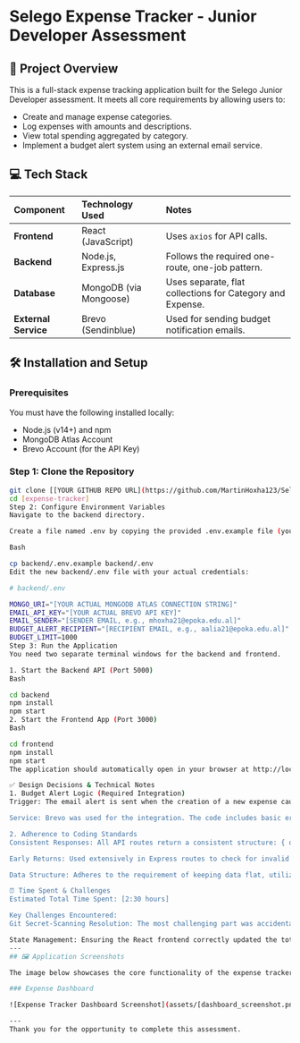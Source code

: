 # Selego Expense Tracker - Junior Developer Assessment

## 🚀 Project Overview

This is a full-stack expense tracking application built for the Selego Junior Developer assessment. It meets all core requirements by allowing users to:
* Create and manage expense categories.
* Log expenses with amounts and descriptions.
* View total spending aggregated by category.
* Implement a budget alert system using an external email service.

## 💻 Tech Stack

| Component | Technology Used | Notes |
| :--- | :--- | :--- |
| **Frontend** | React (JavaScript) | Uses `axios` for API calls. |
| **Backend** | Node.js, Express.js | Follows the required one-route, one-job pattern. |
| **Database** | MongoDB (via Mongoose) | Uses separate, flat collections for Category and Expense. |
| **External Service** | Brevo (Sendinblue) | Used for sending budget notification emails. |

## 🛠 Installation and Setup

### Prerequisites

You must have the following installed locally:
* Node.js (v14+) and npm
* MongoDB Atlas Account
* Brevo Account (for the API Key)

### Step 1: Clone the Repository

```bash
git clone [[YOUR GITHUB REPO URL](https://github.com/MartinHoxha123/Selego-Expense-Tracker)]
cd [expense-tracker]
Step 2: Configure Environment Variables
Navigate to the backend directory.

Create a file named .env by copying the provided .env.example file (you must do this step locally if you created .env.example via GitHub):

Bash

cp backend/.env.example backend/.env
Edit the new backend/.env file with your actual credentials:

# backend/.env 

MONGO_URI="[YOUR ACTUAL MONGODB ATLAS CONNECTION STRING]"
EMAIL_API_KEY="[YOUR ACTUAL BREVO API KEY]"
EMAIL_SENDER="[SENDER EMAIL, e.g., mhoxha21@epoka.edu.al]"
BUDGET_ALERT_RECIPIENT="[RECIPIENT EMAIL, e.g., aalia21@epoka.edu.al]"
BUDGET_LIMIT=1000 
Step 3: Run the Application
You need two separate terminal windows for the backend and frontend.

1. Start the Backend API (Port 5000)
Bash

cd backend
npm install
npm start
2. Start the Frontend App (Port 3000)
Bash

cd frontend
npm install
npm start
The application should automatically open in your browser at http://localhost:3000.

✅ Design Decisions & Technical Notes
1. Budget Alert Logic (Required Integration)
Trigger: The email alert is sent when the creation of a new expense causes the running total spending (aggregated from all categories) to exceed the BUDGET_LIMIT defined in the backend's .env file.

Service: Brevo was used for the integration. The code includes basic error handling to log any email failure without crashing the server.

2. Adherence to Coding Standards
Consistent Responses: All API routes return a consistent structure: { ok: true, data: ... } for success or { ok: false, error: ... } for failure.

Early Returns: Used extensively in Express routes to check for invalid input or missing resources before continuing logic.

Data Structure: Adheres to the requirement of keeping data flat, utilizing two separate Mongoose models/collections (Category and Expense) linked by categoryId.

⏰ Time Spent & Challenges
Estimated Total Time Spent: [2:30 hours] 

Key Challenges Encountered:
Git Secret-Scanning Resolution: The most challenging part was accidentally committing the Brevo API key, which was blocked by GitHub's Push Protection. This was resolved by using git filter-branch to rewrite the entire commit history and then performing a force push (git push --force), ensuring no secrets remain in the public repository history.

State Management: Ensuring the React frontend correctly updated the total spending summaries and displayed budget alerts immediately after an expense was added required careful synchronization of component state.
---
## 🖼 Application Screenshots

The image below showcases the core functionality of the expense tracker, including categorized totals and the budget alert system.

### Expense Dashboard

![Expense Tracker Dashboard Screenshot](assets/[dashboard_screenshot.png])

---
Thank you for the opportunity to complete this assessment.

